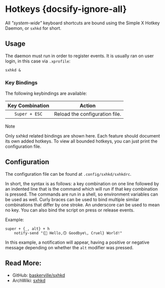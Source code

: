 # Hotkeys {docsify-ignore-all}

All _"system-wide"_ keyboard shortcuts are bound using the Simple X Hotkey Daemon, or `sxhkd` for short.

## Usage

The daemon must run in order to register events.
It is usually ran on user login, in this case via `.xprofile`:

```shell script
sxhkd &
```

### Key Bindings

The following keybindings are available: 

| Key Combination | Action                         |
|:---------------:|--------------------------------|
| `Super + ESC`   | Reload the configuration file. |

> [!NOTE]
> Only sxhkd related bindings are shown here.
> Each feature should document its own added hotkeys.
> To view all bounded hotkeys, you can just print the configuration file.

## Configuration
The configuration file can be found at `.config/sxhkd/sxhkdrc`.

In short, the syntax is as follows: a key combination on one line followed by an indented line that is the command which
will run if that key combination is pressed.
The commands are run in a shell, so environment variables can be used as well.
Curly braces can be used to bind multiple similar combinations that differ by one stroke.
An underscore can be used to mean no key.
You can also bind the script on press or release events.

Example:
```text
super + {_, alt} + h
    notify-send "{🙂 Hello,🙃 Goodbye\, Cruel} World!"
```

In this example, a notification will appear, having a positive or negative message depending on whether the `alt`
modifier was pressed.

## Read More:
- GitHub: [baskerville/sxhkd](https://github.com/baskerville/sxhkd)
- ArchWiki: [sxhkd](https://wiki.archlinux.org/index.php/Sxhkd)
